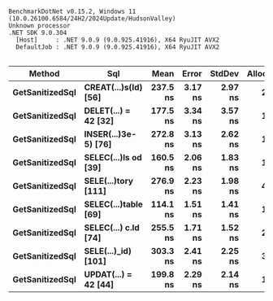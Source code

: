 ```

BenchmarkDotNet v0.15.2, Windows 11 (10.0.26100.6584/24H2/2024Update/HudsonValley)
Unknown processor
.NET SDK 9.0.304
  [Host]     : .NET 9.0.9 (9.0.925.41916), X64 RyuJIT AVX2
  DefaultJob : .NET 9.0.9 (9.0.925.41916), X64 RyuJIT AVX2


```
| Method          | Sql                  | Mean     | Error   | StdDev  | Allocated |
|---------------- |--------------------- |---------:|--------:|--------:|----------:|
| **GetSanitizedSql** | **CREAT(...)s(Id) [56]** | **237.5 ns** | **3.17 ns** | **2.97 ns** |     **248 B** |
| **GetSanitizedSql** | **DELET(...) = 42 [32]** | **177.5 ns** | **3.34 ns** | **3.57 ns** |     **128 B** |
| **GetSanitizedSql** | **INSER(...)3e-5) [76]** | **272.8 ns** | **3.13 ns** | **2.62 ns** |     **192 B** |
| **GetSanitizedSql** | **SELEC(...)ls od [39]** | **160.5 ns** | **2.06 ns** | **1.83 ns** |     **184 B** |
| **GetSanitizedSql** | **SELE(...)tory [111]**  | **276.9 ns** | **2.23 ns** | **1.98 ns** |     **424 B** |
| **GetSanitizedSql** | **SELEC(...)table [69]** | **114.1 ns** | **1.51 ns** | **1.41 ns** |     **128 B** |
| **GetSanitizedSql** | **SELEC(...) c.Id [74]** | **255.5 ns** | **1.71 ns** | **1.52 ns** |     **264 B** |
| **GetSanitizedSql** | **SELE(...)_id) [101]**  | **303.3 ns** | **2.41 ns** | **2.25 ns** |     **312 B** |
| **GetSanitizedSql** | **UPDAT(...) = 42 [44]** | **199.8 ns** | **2.29 ns** | **2.14 ns** |     **144 B** |
